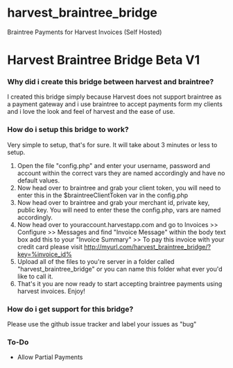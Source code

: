 # harvest_braintree_bridge
Braintree Payments for Harvest Invoices (Self Hosted)

# Harvest Braintree Bridge Beta V1

### Why did i create this bridge between harvest and braintree?

I created this bridge simply because Harvest does not support braintree as a payment gateway and i use braintree to accept payments form my clients and i love the look and feel of harvest and the ease of use.

### How do i setup this bridge to work?

Very simple to setup, that's for sure. It will take about 3 minutes or less to setup. 

1. Open the file "config.php" and enter your username, password and account within the correct vars they are named accordingly and have no default values. 
2. Now head over to braintree and grab your client token, you will need to enter this in the $braintreeClientToken var in the config.php
3. Now head over to braintree and grab your merchant id, private key, public key. You will need to enter these the config.php, vars are named accordingly.
4. Now head over to youraccount.harvestapp.com and go to Invoices >> Configure >> Messages and find "Invoice Message" within the body text box add this to your "Invoice Summary" >> To pay this invoice with your credit card please visit http://myurl.com/harvest_braintree_bridge/?key=%invoice_id%
5. Upload all of the files to you're server in a folder called "harvest_braintree_bridge" or you can name this folder what ever you'd like to call it.
6. That's it you are now ready to start accepting braintree payments using harvest invoices. Enjoy!

### How do i get support for this bridge?

Please use the github issue tracker and label your issues as "bug"

### To-Do

* Allow Partial Payments